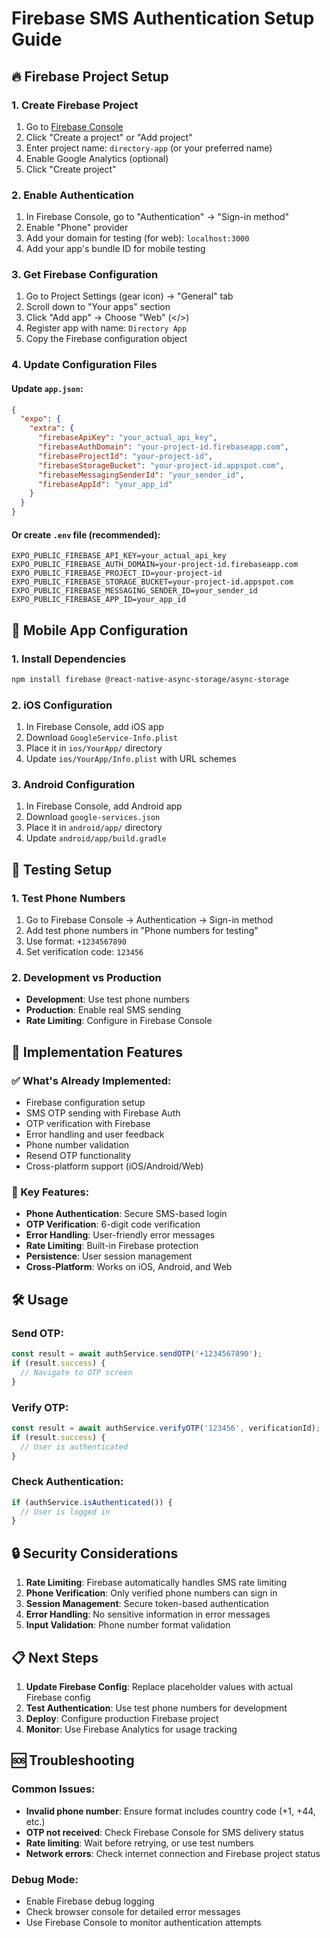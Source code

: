# Firebase SMS Authentication Setup Guide

## 🔥 Firebase Project Setup

### 1. Create Firebase Project
1. Go to [Firebase Console](https://console.firebase.google.com/)
2. Click "Create a project" or "Add project"
3. Enter project name: `directory-app` (or your preferred name)
4. Enable Google Analytics (optional)
5. Click "Create project"

### 2. Enable Authentication
1. In Firebase Console, go to "Authentication" → "Sign-in method"
2. Enable "Phone" provider
3. Add your domain for testing (for web): `localhost:3000`
4. Add your app's bundle ID for mobile testing

### 3. Get Firebase Configuration
1. Go to Project Settings (gear icon) → "General" tab
2. Scroll down to "Your apps" section
3. Click "Add app" → Choose "Web" (</>) 
4. Register app with name: `Directory App`
5. Copy the Firebase configuration object

### 4. Update Configuration Files

#### Update `app.json`:
```json
{
  "expo": {
    "extra": {
      "firebaseApiKey": "your_actual_api_key",
      "firebaseAuthDomain": "your-project-id.firebaseapp.com",
      "firebaseProjectId": "your-project-id",
      "firebaseStorageBucket": "your-project-id.appspot.com",
      "firebaseMessagingSenderId": "your_sender_id",
      "firebaseAppId": "your_app_id"
    }
  }
}
```

#### Or create `.env` file (recommended):
```env
EXPO_PUBLIC_FIREBASE_API_KEY=your_actual_api_key
EXPO_PUBLIC_FIREBASE_AUTH_DOMAIN=your-project-id.firebaseapp.com
EXPO_PUBLIC_FIREBASE_PROJECT_ID=your-project-id
EXPO_PUBLIC_FIREBASE_STORAGE_BUCKET=your-project-id.appspot.com
EXPO_PUBLIC_FIREBASE_MESSAGING_SENDER_ID=your_sender_id
EXPO_PUBLIC_FIREBASE_APP_ID=your_app_id
```

## 📱 Mobile App Configuration

### 1. Install Dependencies
```bash
npm install firebase @react-native-async-storage/async-storage
```

### 2. iOS Configuration
1. In Firebase Console, add iOS app
2. Download `GoogleService-Info.plist`
3. Place it in `ios/YourApp/` directory
4. Update `ios/YourApp/Info.plist` with URL schemes

### 3. Android Configuration
1. In Firebase Console, add Android app
2. Download `google-services.json`
3. Place it in `android/app/` directory
4. Update `android/app/build.gradle`

## 🔧 Testing Setup

### 1. Test Phone Numbers
1. Go to Firebase Console → Authentication → Sign-in method
2. Add test phone numbers in "Phone numbers for testing"
3. Use format: `+1234567890`
4. Set verification code: `123456`

### 2. Development vs Production
- **Development**: Use test phone numbers
- **Production**: Enable real SMS sending
- **Rate Limiting**: Configure in Firebase Console

## 🚀 Implementation Features

### ✅ What's Already Implemented:
- Firebase configuration setup
- SMS OTP sending with Firebase Auth
- OTP verification with Firebase
- Error handling and user feedback
- Phone number validation
- Resend OTP functionality
- Cross-platform support (iOS/Android/Web)

### 🔧 Key Features:
- **Phone Authentication**: Secure SMS-based login
- **OTP Verification**: 6-digit code verification
- **Error Handling**: User-friendly error messages
- **Rate Limiting**: Built-in Firebase protection
- **Persistence**: User session management
- **Cross-Platform**: Works on iOS, Android, and Web

## 🛠️ Usage

### Send OTP:
```typescript
const result = await authService.sendOTP('+1234567890');
if (result.success) {
  // Navigate to OTP screen
}
```

### Verify OTP:
```typescript
const result = await authService.verifyOTP('123456', verificationId);
if (result.success) {
  // User is authenticated
}
```

### Check Authentication:
```typescript
if (authService.isAuthenticated()) {
  // User is logged in
}
```

## 🔒 Security Considerations

1. **Rate Limiting**: Firebase automatically handles SMS rate limiting
2. **Phone Verification**: Only verified phone numbers can sign in
3. **Session Management**: Secure token-based authentication
4. **Error Handling**: No sensitive information in error messages
5. **Input Validation**: Phone number format validation

## 📋 Next Steps

1. **Update Firebase Config**: Replace placeholder values with actual Firebase config
2. **Test Authentication**: Use test phone numbers for development
3. **Deploy**: Configure production Firebase project
4. **Monitor**: Use Firebase Analytics for usage tracking

## 🆘 Troubleshooting

### Common Issues:
- **Invalid phone number**: Ensure format includes country code (+1, +44, etc.)
- **OTP not received**: Check Firebase Console for SMS delivery status
- **Rate limiting**: Wait before retrying, or use test numbers
- **Network errors**: Check internet connection and Firebase project status

### Debug Mode:
- Enable Firebase debug logging
- Check browser console for detailed error messages
- Use Firebase Console to monitor authentication attempts
